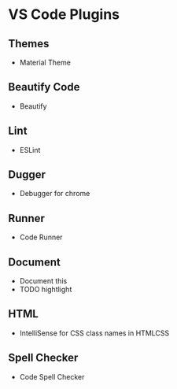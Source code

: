 # VS Code Plugins

## Themes

- Material Theme 

## Beautify Code

- Beautify

## Lint

- ESLint

## Dugger

- Debugger for chrome


## Runner

- Code Runner


## Document 

- Document this
- TODO hightlight

## HTML

- IntelliSense for CSS class names in HTMLCSS 

## Spell Checker

- Code Spell Checker

